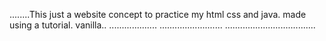 ........This just a website concept to practice my html css and java. made using a tutorial. vanilla..
...................
......................... ....................................